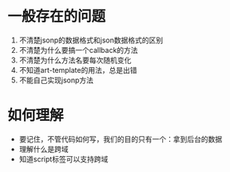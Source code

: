 # 一般存在的问题
1. 不清楚jsonp的数据格式和json数据格式的区别 
2. 不清楚为什么要搞一个callback的方法 
3. 不清楚为什么方法名要每次随机变化
4. 不知道art-template的用法，总是出错
5. 不能自己实现jsonp方法

# 如何理解
- 要记住，不管代码如何写，我们的目的只有一个：拿到后台的数据
- 理解什么是跨域
- 知道script标签可以支持跨域
